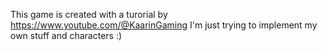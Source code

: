 This game is created with a turorial by https://www.youtube.com/@KaarinGaming
I'm just trying to implement my own stuff and characters :)
